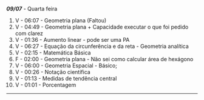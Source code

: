 ***09/07*** - Quarta feira

1. V - 06:07 - Geometria plana (Faltou)
2. V - 04:49 - Geometria plana + Capacidade executar o que foi pedido com clarez
3. V - 01:36 - Aumento linear - pode ser uma PA
4. V - 06:27 - Equação da circunferência e da reta - Geometria analítica 
5. V - 02:15 - Matemática Básica 
6. F - 02:00 - Geometria plana - Não sei como calcular área de hexágono 
7. V - 06:00 - Geometria Espacial - Básico; 
8. V - 00:26 - Notação científica 
9. V - 01:13 - Medidas de tendência central
10. V - 01:01 - Porcentagem

---

